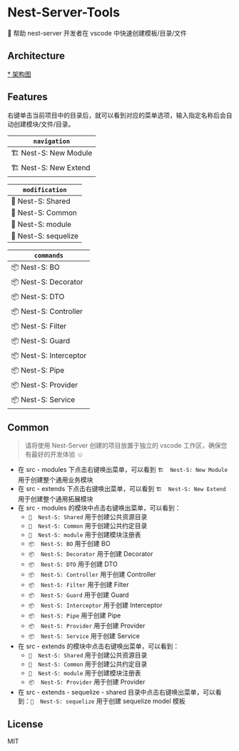 # Nest-Server-Tools

🦁 帮助 nest-server 开发者在 vscode 中快速创建模板/目录/文件

## Architecture

[* 架构图](https://github.com/sophons-space/nest-server/blob/master/public/doc/architecture.md#%E6%9E%B6%E6%9E%84%E5%9B%BE)

## Features

右键单击当前项目中的目录后，就可以看到对应的菜单选项，输入指定名称后会自动创建模块/文件/目录。

| `navigation` |
| --------------------------------|
| 🏗  Nest-S: New Module              |
| 🏗  Nest-S: New Extend              |

| `modification` |
| ------------------------------- |
| 📁  Nest-S: Shared                  |
| 📁  Nest-S: Common                  |
| 📄  Nest-S: module                  |
| 📄  Nest-S: sequelize               |

| `commands` |
| --------------------------------|
| 📦  Nest-S: BO                      |
| 📦  Nest-S: Decorator               |
| 📦  Nest-S: DTO                     |
| 📦  Nest-S: Controller              |
| 📦  Nest-S: Filter                  |
| 📦  Nest-S: Guard                   |
| 📦  Nest-S: Interceptor             |
| 📦  Nest-S: Pipe                    |
| 📦  Nest-S: Provider                |
| 📦  Nest-S: Service                 |

## Common

> 请将使用 Nest-Server 创建的项目放置于独立的 vscode 工作区，确保您有最好的开发体验 ☺️

- 在 src - modules 下点击右键唤出菜单，可以看到 `🏗  Nest-S: New Module` 用于创建整个通用业务模块
- 在 src - extends 下点击右键唤出菜单，可以看到 `🏗  Nest-S: New Extend` 用于创建整个通用拓展模块
- 在 src - modules 的模块中点击右键唤出菜单，可以看到：
  - `📁  Nest-S: Shared` 用于创建公共资源目录
  - `📁  Nest-S: Common` 用于创建公共约定目录
  - `📄  Nest-S: module` 用于创建模块注册表
  - `📦  Nest-S: BO`     用于创建 BO    
  - `📦  Nest-S: Decorator` 用于创建 Decorator
  - `📦  Nest-S: DTO`        用于创建 DTO
  - `📦  Nest-S: Controller` 用于创建 Controller
  - `📦  Nest-S: Filter` 用于创建 Filter
  - `📦  Nest-S: Guard` 用于创建 Guard
  - `📦  Nest-S: Interceptor` 用于创建 Interceptor
  - `📦  Nest-S: Pipe` 用于创建 Pipe    
  - `📦  Nest-S: Provider` 用于创建 Provider
  - `📦  Nest-S: Service` 用于创建 Service 
- 在 src - extends 的模块中点击右键唤出菜单，可以看到：
  - `📁  Nest-S: Shared` 用于创建公共资源目录
  - `📁  Nest-S: Common` 用于创建公共约定目录
  - `📄  Nest-S: module` 用于创建模块注册表
  - `📦  Nest-S: Provider` 用于创建 Provider
- 在 src - extends - sequelize - shared 目录中点击右键唤出菜单，可以看到：`📄  Nest-S: sequelize` 用于创建 sequelize model 模板

## License

MIT